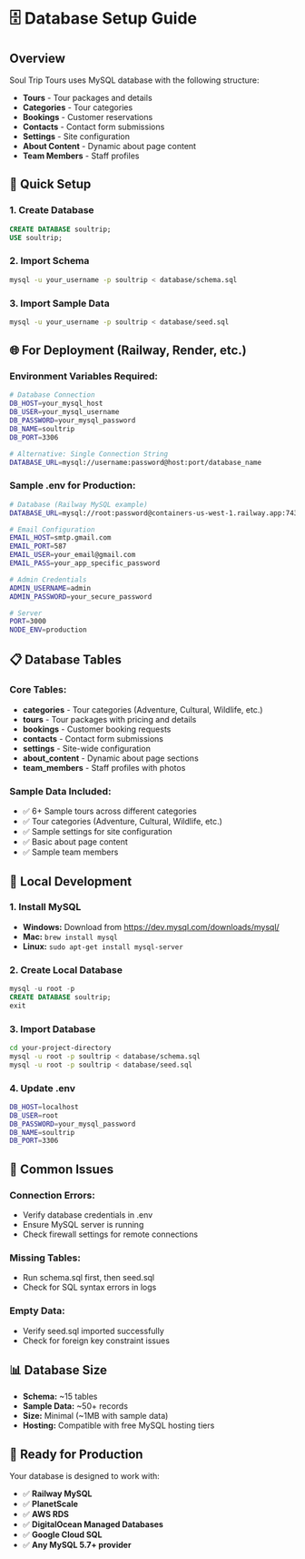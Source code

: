 # 🗄️ Database Setup Guide

## Overview
Soul Trip Tours uses MySQL database with the following structure:
- **Tours** - Tour packages and details
- **Categories** - Tour categories
- **Bookings** - Customer reservations
- **Contacts** - Contact form submissions
- **Settings** - Site configuration
- **About Content** - Dynamic about page content
- **Team Members** - Staff profiles

## 🚀 Quick Setup

### 1. Create Database
```sql
CREATE DATABASE soultrip;
USE soultrip;
```

### 2. Import Schema
```bash
mysql -u your_username -p soultrip < database/schema.sql
```

### 3. Import Sample Data
```bash
mysql -u your_username -p soultrip < database/seed.sql
```

## 🌐 For Deployment (Railway, Render, etc.)

### Environment Variables Required:
```bash
# Database Connection
DB_HOST=your_mysql_host
DB_USER=your_mysql_username  
DB_PASSWORD=your_mysql_password
DB_NAME=soultrip
DB_PORT=3306

# Alternative: Single Connection String
DATABASE_URL=mysql://username:password@host:port/database_name
```

### Sample .env for Production:
```bash
# Database (Railway MySQL example)
DATABASE_URL=mysql://root:password@containers-us-west-1.railway.app:7431/railway

# Email Configuration
EMAIL_HOST=smtp.gmail.com
EMAIL_PORT=587
EMAIL_USER=your_email@gmail.com
EMAIL_PASS=your_app_specific_password

# Admin Credentials
ADMIN_USERNAME=admin
ADMIN_PASSWORD=your_secure_password

# Server
PORT=3000
NODE_ENV=production
```

## 📋 Database Tables

### Core Tables:
- **categories** - Tour categories (Adventure, Cultural, Wildlife, etc.)
- **tours** - Tour packages with pricing and details
- **bookings** - Customer booking requests
- **contacts** - Contact form submissions
- **settings** - Site-wide configuration
- **about_content** - Dynamic about page sections
- **team_members** - Staff profiles with photos

### Sample Data Included:
- ✅ 6+ Sample tours across different categories
- ✅ Tour categories (Adventure, Cultural, Wildlife, etc.)
- ✅ Sample settings for site configuration
- ✅ Basic about page content
- ✅ Sample team members

## 🔧 Local Development

### 1. Install MySQL
- **Windows:** Download from https://dev.mysql.com/downloads/mysql/
- **Mac:** `brew install mysql`
- **Linux:** `sudo apt-get install mysql-server`

### 2. Create Local Database
```sql
mysql -u root -p
CREATE DATABASE soultrip;
exit
```

### 3. Import Database
```bash
cd your-project-directory
mysql -u root -p soultrip < database/schema.sql
mysql -u root -p soultrip < database/seed.sql
```

### 4. Update .env
```bash
DB_HOST=localhost
DB_USER=root
DB_PASSWORD=your_mysql_password
DB_NAME=soultrip
DB_PORT=3306
```

## 🚨 Common Issues

### Connection Errors:
- Verify database credentials in .env
- Ensure MySQL server is running
- Check firewall settings for remote connections

### Missing Tables:
- Run schema.sql first, then seed.sql
- Check for SQL syntax errors in logs

### Empty Data:
- Verify seed.sql imported successfully
- Check for foreign key constraint issues

## 📊 Database Size
- **Schema:** ~15 tables
- **Sample Data:** ~50+ records
- **Size:** Minimal (~1MB with sample data)
- **Hosting:** Compatible with free MySQL hosting tiers

## 🎯 Ready for Production
Your database is designed to work with:
- ✅ **Railway MySQL**
- ✅ **PlanetScale** 
- ✅ **AWS RDS**
- ✅ **DigitalOcean Managed Databases**
- ✅ **Google Cloud SQL**
- ✅ **Any MySQL 5.7+ provider**